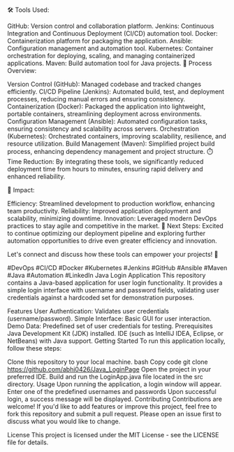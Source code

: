 
🛠️ Tools Used:

GitHub: Version control and collaboration platform.
Jenkins: Continuous Integration and Continuous Deployment (CI/CD) automation tool.
Docker: Containerization platform for packaging the application.
Ansible: Configuration management and automation tool.
Kubernetes: Container orchestration for deploying, scaling, and managing containerized applications.
Maven: Build automation tool for Java projects.
🔧 Process Overview:

Version Control (GitHub): Managed codebase and tracked changes efficiently.
CI/CD Pipeline (Jenkins): Automated build, test, and deployment processes, reducing manual errors and ensuring consistency.
Containerization (Docker): Packaged the application into lightweight, portable containers, streamlining deployment across environments.
Configuration Management (Ansible): Automated configuration tasks, ensuring consistency and scalability across servers.
Orchestration (Kubernetes): Orchestrated containers, improving scalability, resilience, and resource utilization.
Build Management (Maven): Simplified project build process, enhancing dependency management and project structure.
⏱️ Time Reduction:
By integrating these tools, we significantly reduced deployment time from hours to minutes, ensuring rapid delivery and enhanced reliability.

🎯 Impact:

Efficiency: Streamlined development to production workflow, enhancing team productivity.
Reliability: Improved application deployment and scalability, minimizing downtime.
Innovation: Leveraged modern DevOps practices to stay agile and competitive in the market.
👥 Next Steps:
Excited to continue optimizing our deployment pipeline and exploring further automation opportunities to drive even greater efficiency and innovation.

Let's connect and discuss how these tools can empower your projects! 🚀

#DevOps #CI/CD #Docker #Kubernetes #Jenkins #GitHub #Ansible #Maven #Java #Automation #LinkedIn
Java Login Application
This repository contains a Java-based application for user login functionality. It provides a simple login interface with username and password fields, validating user credentials against a hardcoded set for demonstration purposes.

Features
User Authentication: Validates user credentials (username/password).
Simple Interface: Basic GUI for user interaction.
Demo Data: Predefined set of user credentials for testing.
Prerequisites
Java Development Kit (JDK) installed.
IDE (such as IntelliJ IDEA, Eclipse, or NetBeans) with Java support.
Getting Started
To run this application locally, follow these steps:

Clone this repository to your local machine.
bash
Copy code
git clone https://github.com/abhi0426/Java_LoginPage
Open the project in your preferred IDE.
Build and run the LoginApp.java file located in the src directory.
Usage
Upon running the application, a login window will appear.
Enter one of the predefined usernames and passwords
Upon successful login, a success message will be displayed.
Contributing
Contributions are welcome! If you'd like to add features or improve this project, feel free to fork this repository and submit a pull request. Please open an issue first to discuss what you would like to change.

License
This project is licensed under the MIT License - see the LICENSE file for details.


